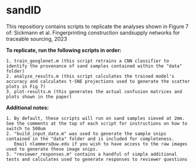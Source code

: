# sandID
This repositiory contains scripts to replicate the analyses shown in Figure 7 of:
Sickmann et al. Fingerprinting construction sandsupply networks for traceable sourcing, 2023

**To replicate, run the following scripts in order:**
```
1. train_googlenet.m (this script retrains a CNN classifier to identify the provenance of sand samples contained within the "data" folder)
2. analyze_results.m (this script calculates the trained model's accuracy and calculates t-SNE projections used to generate the scatter plots in Fig 7)
3. plot-results.m (this generates the actual confusion matrices and plots shown in the paper)
```
**Additional notes:**
```
1. By default, these scripts will run on sand samples sieved at 2mm. See the comments at the top of each script for instructions on how to switch to 500um
2. "build_input_data.m" was used to generate the sample snips contained in the "data" folder and is included for completeness. 
   Email nlammers@uw.edu if you wish to have access to the raw images used to generate these image snips.
3. "reviewer_responses.m" contains a handful of simple additional tests and calculates used to generate responses to reviewer questions
```
